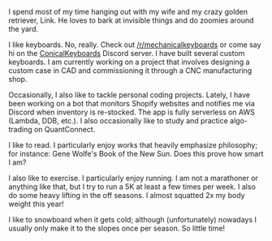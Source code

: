I spend most of my time hanging out with my wife and my crazy golden retriever, Link. He loves to bark at invisible things and do zoomies around the yard.

I like keyboards. No, really. Check out [/r/mechanicalkeyboards](https://old.reddit.com/r/MechanicalKeyboards/) or come say hi on the [ConicalKeyboards](https://conicalkeyboards.com/) Discord server. I have built several custom keyboards. I am currently working on a project that involves designing a custom case in CAD and commissioning it through a CNC manufacturing shop.

Occasionally, I also like to tackle personal coding projects. Lately, I have been working on a bot that monitors Shopify websites and notifies me via Discord when inventory is re-stocked. The app is fully serverless on AWS (Lambda, DDB, etc.). I also occasionally like to study and practice algo-trading on QuantConnect.

I like to read. I particularly enjoy works that heavily emphasize philosophy; for instance: Gene Wolfe's Book of the New
Sun. Does this prove how smart I am?

I also like to exercise. I particularly enjoy running. I am not a marathoner or anything like that, but I try to run a
5K at least a few times per week. I also do some heavy lifting in the off seasons. I almost squatted 2x my body weight
this year!

I like to snowboard when it gets cold; although (unfortunately) nowadays I usually only make it to the slopes once per season. So little time!
